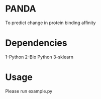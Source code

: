# PANDA
To predict change in protein binding affinity

# Dependencies
1-Python 
2-Bio Python
3-sklearn

# Usage
Please run example.py
